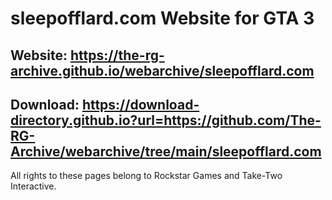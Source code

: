 # sleepofflard.com Website for GTA 3

## Website: https://the-rg-archive.github.io/webarchive/sleepofflard.com

## Download: https://download-directory.github.io?url=https://github.com/The-RG-Archive/webarchive/tree/main/sleepofflard.com


All rights to these pages belong to Rockstar Games and Take-Two Interactive.
